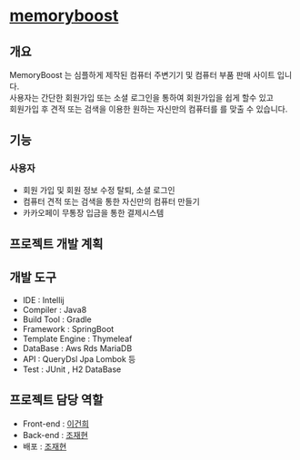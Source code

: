 # [memoryboost](https://memoryboost.kr)

## 개요
MemoryBoost 는 심플하게 제작된 컴퓨터 주변기기 및 컴퓨터 부품 판매 사이트 입니다.   
사용자는 간단한 회원가입 또는 소셜 로그인을 통하여 회원가입을 쉽게 할수 있고   
회원가입 후 견적 또는 검색을 이용한 원하는 자신만의 컴퓨터를 를 맞출 수 있습니다.   

## 기능

### 사용자
+ 회원 가입 및 회원 정보 수정 탈퇴, 소셜 로그인
+ 컴퓨터 견적 또는 검색을 통한 자신만의 컴퓨터 만들기
+ 카카오페이 무통장 입금을 통한 결제시스템

## 프로젝트 개발 계획 

## 개발 도구

+ IDE : Intellij
+ Compiler : Java8
+ Build Tool : Gradle
+ Framework : SpringBoot
+ Template Engine : Thymeleaf
+ DataBase : Aws Rds MariaDB
+ API : QueryDsl Jpa Lombok 등
+ Test : JUnit , H2 DataBase

 ## 프로젝트 담당 역할
 + Front-end : [이건희](https://github.com/bangchisi)
 + Back-end : [조재현](https://github.com/pursue503)
 + 배포 : [조재현](https://github.com/pursue503)
 
 
